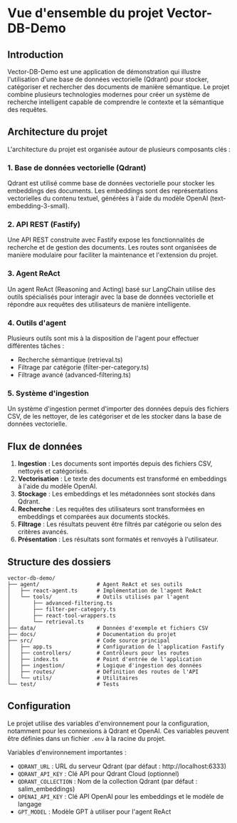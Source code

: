 # Vue d'ensemble du projet Vector-DB-Demo

## Introduction

Vector-DB-Demo est une application de démonstration qui illustre l'utilisation d'une base de données vectorielle (Qdrant) pour stocker, catégoriser et rechercher des documents de manière sémantique. Le projet combine plusieurs technologies modernes pour créer un système de recherche intelligent capable de comprendre le contexte et la sémantique des requêtes.

## Architecture du projet

L'architecture du projet est organisée autour de plusieurs composants clés :

### 1. Base de données vectorielle (Qdrant)

Qdrant est utilisé comme base de données vectorielle pour stocker les embeddings des documents. Les embeddings sont des représentations vectorielles du contenu textuel, générées à l'aide du modèle OpenAI (text-embedding-3-small).

### 2. API REST (Fastify)

Une API REST construite avec Fastify expose les fonctionnalités de recherche et de gestion des documents. Les routes sont organisées de manière modulaire pour faciliter la maintenance et l'extension du projet.

### 3. Agent ReAct

Un agent ReAct (Reasoning and Acting) basé sur LangChain utilise des outils spécialisés pour interagir avec la base de données vectorielle et répondre aux requêtes des utilisateurs de manière intelligente.

### 4. Outils d'agent

Plusieurs outils sont mis à la disposition de l'agent pour effectuer différentes tâches :
- Recherche sémantique (retrieval.ts)
- Filtrage par catégorie (filter-per-category.ts)
- Filtrage avancé (advanced-filtering.ts)

### 5. Système d'ingestion

Un système d'ingestion permet d'importer des données depuis des fichiers CSV, de les nettoyer, de les catégoriser et de les stocker dans la base de données vectorielle.

## Flux de données

1. **Ingestion** : Les documents sont importés depuis des fichiers CSV, nettoyés et catégorisés.
2. **Vectorisation** : Le texte des documents est transformé en embeddings à l'aide du modèle OpenAI.
3. **Stockage** : Les embeddings et les métadonnées sont stockés dans Qdrant.
4. **Recherche** : Les requêtes des utilisateurs sont transformées en embeddings et comparées aux documents stockés.
5. **Filtrage** : Les résultats peuvent être filtrés par catégorie ou selon des critères avancés.
6. **Présentation** : Les résultats sont formatés et renvoyés à l'utilisateur.

## Structure des dossiers

```
vector-db-demo/
├── agent/                  # Agent ReAct et ses outils
│   ├── react-agent.ts      # Implémentation de l'agent ReAct
│   └── tools/              # Outils utilisés par l'agent
│       ├── advanced-filtering.ts
│       ├── filter-per-category.ts
│       ├── react-tool-wrappers.ts
│       └── retrieval.ts
├── data/                   # Données d'exemple et fichiers CSV
├── docs/                   # Documentation du projet
├── src/                    # Code source principal
│   ├── app.ts              # Configuration de l'application Fastify
│   ├── controllers/        # Contrôleurs pour les routes
│   ├── index.ts            # Point d'entrée de l'application
│   ├── ingestion/          # Logique d'ingestion des données
│   ├── routes/             # Définition des routes de l'API
│   └── utils/              # Utilitaires
└── test/                   # Tests
```

## Configuration

Le projet utilise des variables d'environnement pour la configuration, notamment pour les connexions à Qdrant et OpenAI. Ces variables peuvent être définies dans un fichier `.env` à la racine du projet.

Variables d'environnement importantes :
- `QDRANT_URL` : URL du serveur Qdrant (par défaut : http://localhost:6333)
- `QDRANT_API_KEY` : Clé API pour Qdrant Cloud (optionnel)
- `QDRANT_COLLECTION` : Nom de la collection Qdrant (par défaut : salim_embeddings)
- `OPENAI_API_KEY` : Clé API OpenAI pour les embeddings et le modèle de langage
- `GPT_MODEL` : Modèle GPT à utiliser pour l'agent ReAct

